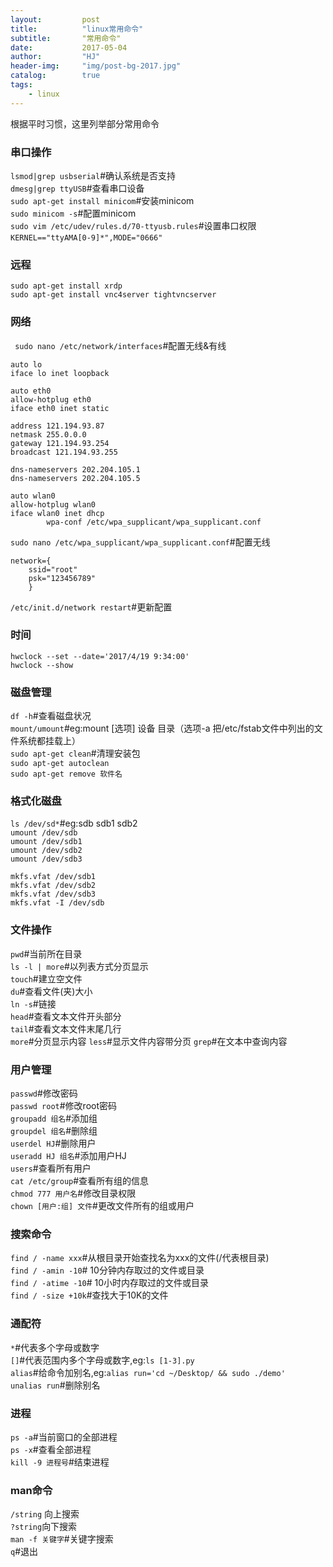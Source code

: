 ```yaml
---
layout:         post
title:          "linux常用命令"
subtitle:       "常用命令"
date:           2017-05-04
author:         "HJ"
header-img:     "img/post-bg-2017.jpg"
catalog:        true
tags:
    - linux
---
```


根据平时习惯，这里列举部分常用命令

### 串口操作

`lsmod|grep usbserial`#确认系统是否支持  
`dmesg|grep ttyUSB`#查看串口设备           
`sudo apt-get install minicom`#安装minicom   
`sudo minicom -s`#配置minicom       
`sudo vim /etc/udev/rules.d/70-ttyusb.rules`#设置串口权限      
`KERNEL=="ttyAMA[0-9]*",MODE="0666"`
    
### 远程

`sudo apt-get install xrdp`    
`sudo apt-get install vnc4server tightvncserver`

### 网络

` sudo nano /etc/network/interfaces`#配置无线&有线

```
auto lo    
iface lo inet loopback    

auto eth0    
allow-hotplug eth0    
iface eth0 inet static    

address 121.194.93.87    
netmask 255.0.0.0     
gateway 121.194.93.254    
broadcast 121.194.93.255    

dns-nameservers 202.204.105.1    
dns-nameservers 202.204.105.5    

auto wlan0    
allow-hotplug wlan0    
iface wlan0 inet dhcp    
        wpa-conf /etc/wpa_supplicant/wpa_supplicant.conf    
```

`sudo nano /etc/wpa_supplicant/wpa_supplicant.conf`#配置无线    

```
network={    
    ssid="root"    
    psk="123456789"
    }
```

`/etc/init.d/network restart`#更新配置

### 时间

`hwclock --set --date='2017/4/19 9:34:00'`      
`hwclock --show`

### 磁盘管理

`df -h`#查看磁盘状况    
`mount/umount`#eg:mount [选项] 设备 目录（选项-a 把/etc/fstab文件中列出的文件系统都挂载上）    
`sudo apt-get clean`#清理安装包    
`sudo apt-get autoclean`    
`sudo apt-get remove 软件名`
    
### 格式化磁盘
 
`ls /dev/sd*`#eg:sdb sdb1 sdb2    
`umount /dev/sdb`    
`umount /dev/sdb1`    
`umount /dev/sdb2`    
`umount /dev/sdb3`    

`mkfs.vfat /dev/sdb1`    
`mkfs.vfat /dev/sdb2`    
`mkfs.vfat /dev/sdb3`    
`mkfs.vfat -I /dev/sdb`     

### 文件操作

`pwd`#当前所在目录    
`ls -l | more`#以列表方式分页显示    
`touch`#建立空文件    
`du`#查看文件(夹)大小    
`ln -s`#链接    
`head`#查看文本文件开头部分    
`tail`#查看文本文件末尾几行   
`more`#分页显示内容
`less`#显示文件内容带分页
`grep`#在文本中查询内容


### 用户管理

`passwd`#修改密码    
`passwd root`#修改root密码    
`groupadd 组名`#添加组   
`groupdel 组名`#删除组   
`userdel HJ`#删除用户    
`useradd HJ 组名`#添加用户HJ    
`users`#查看所有用户  
`cat /etc/group`#查看所有组的信息   
`chmod 777 用户名`#修改目录权限  
`chown [用户:组] 文件`#更改文件所有的组或用户   

### 搜索命令

`find / -name xxx`#从根目录开始查找名为xxx的文件(/代表根目录)     
`find / -amin -10`# 10分钟内存取过的文件或目录      
`find / -atime -10`# 10小时内存取过的文件或目录          
`find / -size +10k`#查找大于10K的文件      

### 通配符

`*`#代表多个字母或数字   
`[]`#代表范围内多个字母或数字,eg:`ls [1-3].py`    
`alias`#给命令加别名,eg:`alias run='cd ~/Desktop/ && sudo ./demo'`    
`unalias run`#删除别名  

### 进程

`ps -a`#当前窗口的全部进程   
`ps -x`#查看全部进程  
`kill -9 进程号`#结束进程  

### man命令

`/string` 向上搜索  
`?string`向下搜索   
`man -f 关键字`#关键字搜索     
`q`#退出  

